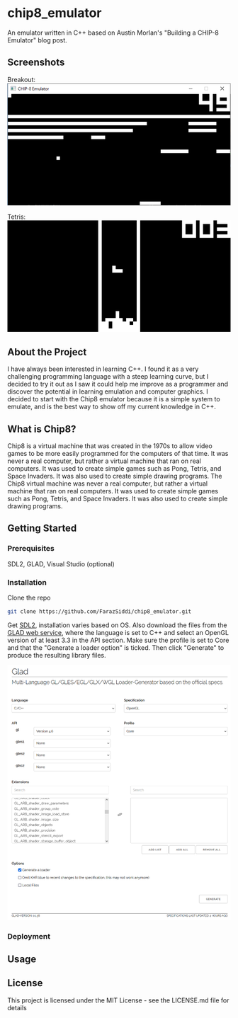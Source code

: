 # chip8_emulator
An emulator written in C++ based on Austin Morlan's "Building a CHIP-8 Emulator" blog post.

## Screenshots
<p width="600">
  Breakout:
  </br>
    <img src="https://github.com/FarazSiddi/chip8_emulator/blob/master/images/breakout.png" alt="breakout" width="600" >
</p>
<p width="600">
  Tetris:
  </br>
    <img src="https://github.com/FarazSiddi/chip8_emulator/blob/master/images/tetris.png" alt="tetris" width="600" >
</p>

## About the Project
I have always been interested in learning C++. I found it as a very challenging programming language with a steep learning curve, but I decided to try it out as I saw it could help me improve as a programmer and discover the potential in learning emulation and computer graphics. I decided to start with the Chip8 emulator because it is a simple system to emulate, and is the best way to show off my current knowledge in C++.

## What is Chip8?
Chip8 is a virtual machine that was created in the 1970s to allow video games to be more easily programmed for the computers of that time. It was never a real computer, but rather a virtual machine that ran on real computers. It was used to create simple games such as Pong, Tetris, and Space Invaders. It was also used to create simple drawing programs. The Chip8 virtual machine was never a real computer, but rather a virtual machine that ran on real computers. It was used to create simple games such as Pong, Tetris, and Space Invaders. It was also used to create simple drawing programs.

## Getting Started

### Prerequisites
SDL2, GLAD, Visual Studio (optional)

### Installation
Clone the repo
   ```sh
git clone https://github.com/FarazSiddi/chip8_emulator.git
   ```
 Get <a href="https://wiki.libsdl.org/Installation">SDL2</a>, installation varies based on OS. Also download the files from the <a href="https://glad.dav1d.de/">GLAD web service</a>, where the language is set to C++ and select an OpenGL version of at least 3.3 in the API section. Make sure the profile is set to Core and that the "Generate a loader option" is ticked. Then click "Generate" to produce the resulting library files.

<img src="https://github.com/FarazSiddi/chip8_emulator/blob/master/images/glad_options.png" alt="glad_options" width="600" >

### Deployment

## Usage

## License
This project is licensed under the MIT License - see the LICENSE.md file for details
